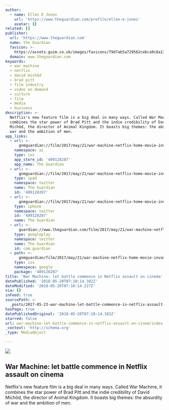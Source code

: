 ```yaml
---
author:
  - name: Ellen E Jones
    url: 'https://www.theguardian.com/profile/ellen-e-jones'
    avatar: {}
related: []
publisher:
  url: 'https://www.theguardian.com'
  name: the Guardian
  favicon: >-
    https://assets.guim.co.uk/images/favicons/79d7ab5a729562cebca9c6a13c324f0e/32x32.ico
  domain: www.theguardian.com
keywords:
  - war machine
  - netflix
  - david michôd
  - brad pitt
  - film industry
  - video on demand
  - culture
  - film
  - media
  - business
description: >-
  Netflix's new feature film is a big deal in many ways. Called War Machine, it
  combines the star power of Brad Pitt and the indie credibility of David
  Michôd, the director of Animal Kingdom. It boasts big themes: the absurdity of
  war and the ambition of men.
app_links:
  - url: >-
      gnmguardian://film/2017/may/21/war-machine-netflix-home-movie-invasion-brad-pitt-david-michod?contenttype=Article&source=applinks
    namespace: ai
    type: ios
    app_store_id: '409128287'
    app_name: The Guardian
  - url: >-
      gnmguardian://film/2017/may/21/war-machine-netflix-home-movie-invasion-brad-pitt-david-michod?contenttype=Article&source=twitter
    type: ipad
    namespace: twitter
    name: The Guardian
    id: '409128287'
  - url: >-
      gnmguardian://film/2017/may/21/war-machine-netflix-home-movie-invasion-brad-pitt-david-michod?contenttype=Article&source=twitter
    type: iphone
    namespace: twitter
    id: '409128287'
    name: The Guardian
  - url: >-
      guardian://www.theguardian.com/film/2017/may/21/war-machine-netflix-home-movie-invasion-brad-pitt-david-michod
    type: googleplay
    namespace: twitter
    name: The Guardian
    id: com.guardian
  - path: >-
      gnmguardian/film/2017/may/21/war-machine-netflix-home-movie-invasion-brad-pitt-david-michod?contenttype=Article&source=google
    type: ios
    namespace: google
    package: '409128287'
title: 'War Machine: let battle commence in Netflix assault on cinema'
datePublished: '2018-05-20T07:10:14.382Z'
dateModified: '2018-05-20T07:10:14.227Z'
via: {}
inFeed: true
sourcePath: >-
  _posts/2017-05-23-war-machine-let-battle-commence-in-netflix-assault-on-cinem.md
hasPage: true
datePublishedOriginal: '2018-05-20T07:10:14.382Z'
starred: false
url: war-machine-let-battle-commence-in-netflix-assault-on-cinem/index.html
_context: 'http://schema.org'
_type: MediaObject

---
```

<article style=""><img src="https://imgflo.herokuapp.com/graph/2b2431f8e7ba7b0/db0debc5cb6eabe178852ea602c5229f/noop.jpg?input=https%3A%2F%2Fi.guim.co.uk%2Fimg%2Fmedia%2F5e54ff6d258e218b1607ecf1bb53287ba71d183d%2F0_4_3600_2160%2Fmaster%2F3600.jpg%3Fw%3D1200%26h%3D630%26q%3D55%26auto%3Dformat%26usm%3D12%26fit%3Dcrop%26crop%3Dfaces%252Centropy%26bm%3Dnormal%26ba%3Dbottom%252Cleft%26blend64%3DaHR0cHM6Ly91cGxvYWRzLmd1aW0uY28udWsvMjAxNi8wNS8yNS9vdmVybGF5LWxvZ28tMTIwMC05MF9vcHQucG5n%26s%3D567e20e46fbbfd7567e0336ecd80dc81" /><h1>War Machine: let battle commence in Netflix assault on cinema</h1><p>Netflix's new feature film is a big deal in many ways. Called War Machine, it combines the star power of Brad Pitt and the indie credibility of David Michôd, the director of Animal Kingdom. It boasts big themes: the absurdity of war and the ambition of men.</p></article>